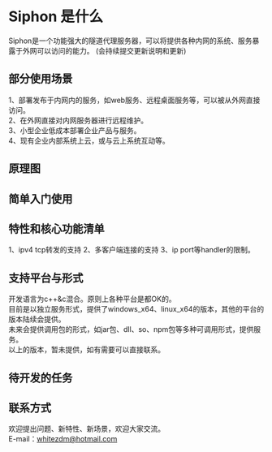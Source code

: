 # Siphon 是什么
Siphon是一个功能强大的隧道代理服务器，可以将提供各种内网的系统、服务暴露于外网可以访问的能力。
(会持续提交更新说明和更新)
## 部分使用场景
1、部署发布于内网内的服务，如web服务、远程桌面服务等，可以被从外网直接访问。  
2、在外网直接对内网服务器进行远程维护。  
3、小型企业低成本部署企业产品与服务。  
4、现有企业内部系统上云，或与云上系统互动等。  
## 原理图

## 简单入门使用

## 特性和核心功能清单

1、ipv4 tcp转发的支持
2、多客户端连接的支持
3、ip port等handler的限制。

## 支持平台与形式
开发语言为c++&c混合。原则上各种平台是都OK的。  
目前是以独立服务形式，提供了windows_x64、linux_x64的版本，其他的平台的版本陆续会提供。  
未来会提供调用包的形式，如jar包、dll、so、npm包等多种可调用形式，提供服务。  
以上的版本，暂未提供，如有需要可以直接联系。  
## 待开发的任务


## 联系方式
欢迎提出问题、新特性、新场景，欢迎大家交流。  
E-mail：whitezdm@hotmail.com